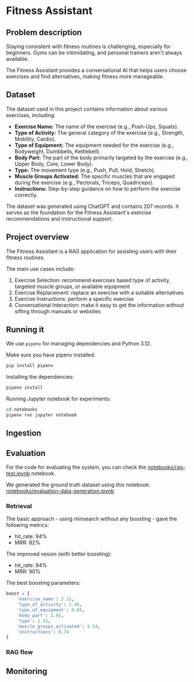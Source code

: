 # Fitness Assistant

## Problem description

Staying consistent with fitness routines is challenging,
especially for beginners. Gyms can be intimidating, and
personal trainers aren't always available.

The Fitness Assistant provides a conversational AI that helps
users choose exercises and find alternatives, making fitness
more manageable.

## Dataset

The dataset used in this project contains information about various exercises, including:

- **Exercise Name:** The name of the exercise (e.g., Push-Ups, Squats).
- **Type of Activity:** The general category of the exercise (e.g., Strength, Mobility, Cardio).
- **Type of Equipment:** The equipment needed for the exercise (e.g., Bodyweight, Dumbbells, Kettlebell).
- **Body Part:** The part of the body primarily targeted by the exercise (e.g., Upper Body, Core, Lower Body).
- **Type:** The movement type (e.g., Push, Pull, Hold, Stretch).
- **Muscle Groups Activated:** The specific muscles that are engaged during the exercise (e.g., Pectorals, Triceps, Quadriceps).
- **Instructions:** Step-by-step guidance on how to perform the exercise correctly.

The dataset was generated using ChatGPT and contains 207 records. It serves as the foundation for the Fitness Assistant's exercise recommendations and instructional support.

## Project overview

The Fitness Assistant is a RAG application for assisting users
with their fitness routines.

The main use cases include:

1. Exercise Selection: recommend exercises based type of activity, targeted muscle groups, or available equipment
2. Exercise Replacement: replace an exercise with a suitable alternatives
3. Exercise Instructions: perform a specific exercise
4. Conversational Interaction: make it easy to get the information without sifting through manuals or websites


## Running it

We use `pipenv` for managing dependencies and Python 3.12.

Make sure you have pipenv installed:

```bash
pip install pipenv
```

Installing the dependencies:

```bash
pipenv install
```

Running Jupyter notebook for experiments:

```bash
cd notebooks
pipenv run jupyter notebook
```



## Ingestion


## Evaluation 

For the code for evaluating the system, you can check 
the [notebooks/rag-test.ipynb](notebooks/rag-test.ipynb)
notebook.

We generated the ground truth dataset using this notebook:
[notebooks/evaluation-data-generation.ipynb](notebooks/evaluation-data-generation.ipynb)

### Retrieval

The basic approach - using minsearch without any boosting - gave the following metrics:

* hit_rate: 94%
* MRR: 82%

The improved vesion (with better boosting):

* hit_rate: 94%
* MRR: 90%

The best boosting parameters:

```python
boost = {
    'exercise_name': 2.11,
    'type_of_activity': 1.46,
    'type_of_equipment': 0.65,
    'body_part': 2.65,
    'type': 1.31,
    'muscle_groups_activated': 2.54,
    'instructions': 0.74
}
```

### RAG flow


## Monitoring

